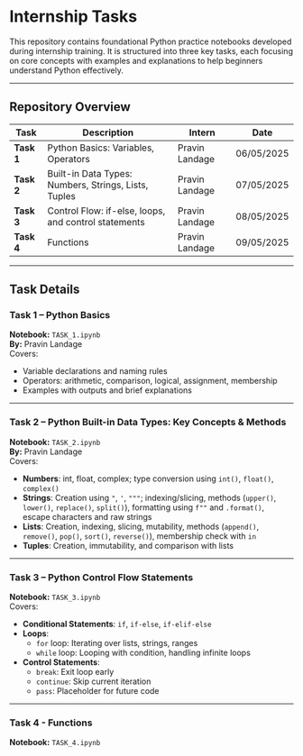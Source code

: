 # Internship Tasks

This repository contains foundational Python practice notebooks developed during internship training. It is structured into three key tasks, each focusing on core concepts with examples and explanations to help beginners understand Python effectively.

---

##  Repository Overview

| Task | Description | Intern | Date |
|------|-------------|--------|------|
| **Task 1** | Python Basics: Variables, Operators | Pravin Landage | 06/05/2025 |
| **Task 2** | Built-in Data Types: Numbers, Strings, Lists, Tuples | Pravin Landage | 07/05/2025 |
| **Task 3** | Control Flow: if-else, loops, and control statements | Pravin Landage | 08/05/2025 |
| **Task 4** | Functions | Pravin Landage | 09/05/2025 |

---

##  Task Details

###  Task 1 – Python Basics  
**Notebook:** `TASK_1.ipynb`  
**By:** Pravin Landage  
Covers:
- Variable declarations and naming rules  
- Operators: arithmetic, comparison, logical, assignment, membership  
- Examples with outputs and brief explanations  

---

###  Task 2 – Python Built-in Data Types: Key Concepts & Methods  
**Notebook:** `TASK_2.ipynb`  
**By:** Pravin Landage  
Covers:
- **Numbers**: int, float, complex; type conversion using `int()`, `float()`, `complex()`  
- **Strings**: Creation using `"`, `'`, `"""`; indexing/slicing, methods (`upper()`, `lower()`, `replace()`, `split()`), formatting using `f""` and `.format()`, escape characters and raw strings  
- **Lists**: Creation, indexing, slicing, mutability, methods (`append()`, `remove()`, `pop()`, `sort()`, `reverse()`), membership check with `in`  
- **Tuples**: Creation, immutability, and comparison with lists  

---

###  Task 3 – Python Control Flow Statements  
**Notebook:** `TASK_3.ipynb`  
Covers:
- **Conditional Statements**: `if`, `if-else`, `if-elif-else`  
- **Loops**:
  - `for` loop: Iterating over lists, strings, ranges  
  - `while` loop: Looping with condition, handling infinite loops  
- **Control Statements**:
  - `break`: Exit loop early  
  - `continue`: Skip current iteration  
  - `pass`: Placeholder for future code  

---

### Task 4 - Functions
**Notebook:** `TASK_4.ipynb`  


